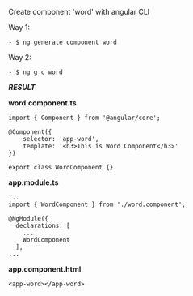 Create component 'word' with angular CLI

Way 1:
```
- $ ng generate component word
```
Way 2:
```
- $ ng g c word
```

***RESULT***

**word.component.ts**
```
import { Component } from '@angular/core';

@Component({
    selector: 'app-word',
    template: '<h3>This is Word Component</h3>'
})

export class WordComponent {}
```

**app.module.ts**

```
...
import { WordComponent } from './word.component';

@NgModule({
  declarations: [
    ...
    WordComponent
  ],
...
```

**app.component.html**

```
<app-word></app-word>
```
